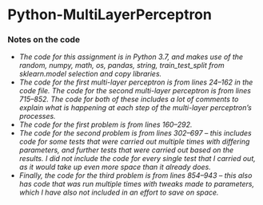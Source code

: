# Python-MultiLayerPerceptron

### Notes on the code
- *The code for this assignment is in Python 3.7, and makes use of the random, numpy, math, os, pandas, string, train_test_split from sklearn.model selection and copy libraries.*
- *The code for the first multi-layer perceptron is from lines 24–162 in the code file. The code for the second multi-layer perceptron is from lines 715–852. The code for both of these includes a lot of comments to explain what is happening at each step of the multi-layer perceptron’s processes.*
- *The code for the first problem is from lines 160–292.*
- *The code for the second problem is from lines 302–697 – this includes code for some tests that were carried out multiple times with differing parameters, and further tests that were carried out based on the results. I did not include the code for every single test that I carried out, as it would take up even more space than it already does.*
- *Finally, the code for the third problem is from lines 854–943 – this also has code that was run multiple times with tweaks made to parameters, which I have also not included in an effort to save on space.*

